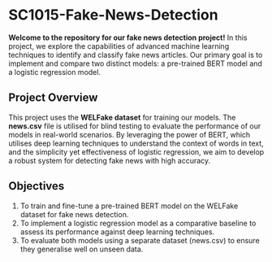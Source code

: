 # SC1015-Fake-News-Detection

**Welcome to the repository for our fake news detection project!** In this project, we explore the capabilities of advanced machine learning techniques to identify and classify fake news articles. Our primary goal is to implement and compare two distinct models: a pre-trained BERT model and a logistic regression model.

## Project Overview

This project uses the **WELFake dataset** for training our models. The **news.csv** file is utilised for blind testing to evaluate the performance of our models in real-world scenarios. By leveraging the power of BERT, which utilises deep learning techniques to understand the context of words in text, and the simplicity yet effectiveness of logistic regression, we aim to develop a robust system for detecting fake news with high accuracy.

## Objectives

1. To train and fine-tune a pre-trained BERT model on the WELFake dataset for fake news detection.
2. To implement a logistic regression model as a comparative baseline to assess its performance against deep learning techniques.
3. To evaluate both models using a separate dataset (news.csv) to ensure they generalise well on unseen data.
